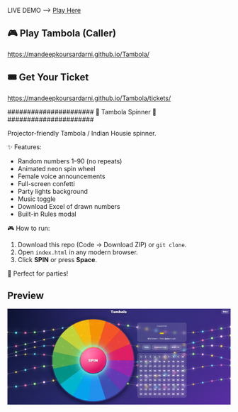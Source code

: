 LIVE DEMO -->   [Play Here](https://mandeepkoursardarni.github.io/Tambola/)

## 🎮 Play Tambola (Caller)
https://mandeepkoursardarni.github.io/Tambola/

## 🎟️ Get Your Ticket
https://mandeepkoursardarni.github.io/Tambola/tickets/

######################
🎉 Tambola Spinner 🎉
######################

Projector-friendly Tambola / Indian Housie spinner.

✨ Features:
- Random numbers 1–90 (no repeats)
- Animated neon spin wheel
- Female voice announcements
- Full-screen confetti
- Party lights background
- Music toggle
- Download Excel of drawn numbers
- Built-in Rules modal

🎮 How to run:
1. Download this repo (Code → Download ZIP) or `git clone`.
2. Open `index.html` in any modern browser.
3. Click **SPIN** or press **Space**.

🎤 Perfect for parties!

## Preview

![Tambola Screenshot](Tambola.png)




